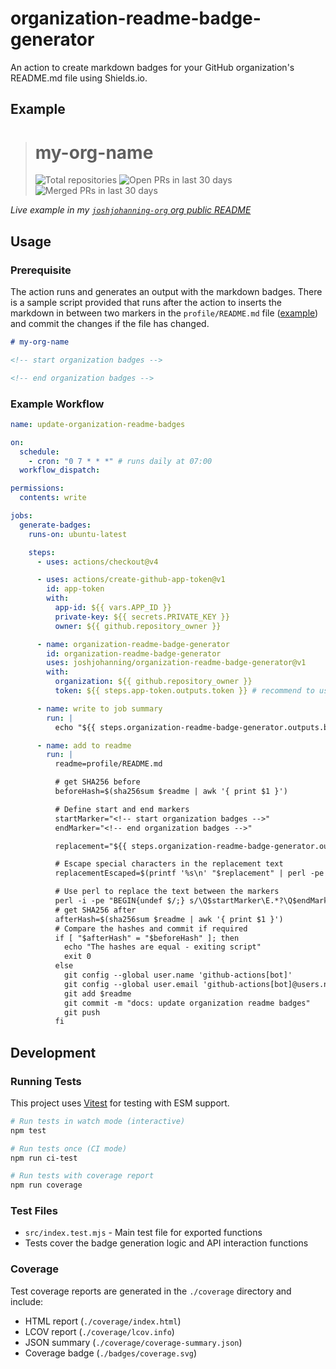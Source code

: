 # organization-readme-badge-generator

<!-- coverage-badge-start -->
<!-- coverage-badge-end -->

An action to create markdown badges for your GitHub organization's README.md file using Shields.io.

## Example

<!-- start organization badges -->

> # my-org-name
>
> ![Total repositories](https://img.shields.io/static/v1?label=Total%20repositories&message=341&color=blue) ![Open PRs in last 30 days](https://img.shields.io/static/v1?label=Open%20PRs%20in%20last%2030%20days&message=29&color=blue) ![Merged PRs in last 30 days](https://img.shields.io/static/v1?label=Merged%20PRs%20in%20last%2030%20days&message=2&color=blue)

<!-- end organization badges -->

_Live example in my [`joshjohanning-org` org public README](https://github.com/joshjohanning-org#joshjohanning-org)_

## Usage

### Prerequisite

The action runs and generates an output with the markdown badges. There is a sample script provided that runs after the action to inserts the markdown in between two markers in the `profile/README.md` file ([example](https://github.com/joshjohanning-org/.github/blob/main/profile/README.md?plain=1)) and commit the changes if the file has changed.

```md
# my-org-name

<!-- start organization badges -->

<!-- end organization badges -->
```

### Example Workflow

```yml
name: update-organization-readme-badges

on:
  schedule:
    - cron: "0 7 * * *" # runs daily at 07:00
  workflow_dispatch:

permissions:
  contents: write

jobs:
  generate-badges:
    runs-on: ubuntu-latest

    steps:
      - uses: actions/checkout@v4

      - uses: actions/create-github-app-token@v1
        id: app-token
        with:
          app-id: ${{ vars.APP_ID }}
          private-key: ${{ secrets.PRIVATE_KEY }}
          owner: ${{ github.repository_owner }}

      - name: organization-readme-badge-generator
        id: organization-readme-badge-generator
        uses: joshjohanning/organization-readme-badge-generator@v1
        with:
          organization: ${{ github.repository_owner }}
          token: ${{ steps.app-token.outputs.token }} # recommend to use a GitHub App and not a PAT

      - name: write to job summary
        run: |
          echo "${{ steps.organization-readme-badge-generator.outputs.badges }}" >> $GITHUB_STEP_SUMMARY

      - name: add to readme
        run: |
          readme=profile/README.md

          # get SHA256 before
          beforeHash=$(sha256sum $readme | awk '{ print $1 }')

          # Define start and end markers
          startMarker="<!-- start organization badges -->"
          endMarker="<!-- end organization badges -->"

          replacement="${{ steps.organization-readme-badge-generator.outputs.badges }}"

          # Escape special characters in the replacement text
          replacementEscaped=$(printf '%s\n' "$replacement" | perl -pe 's/([\\\/\$\(\)@])/\\$1/g')

          # Use perl to replace the text between the markers
          perl -i -pe "BEGIN{undef $/;} s/\Q$startMarker\E.*?\Q$endMarker\E/$startMarker\n$replacementEscaped\n$endMarker/smg" $readme
          # get SHA256 after
          afterHash=$(sha256sum $readme | awk '{ print $1 }')
          # Compare the hashes and commit if required
          if [ "$afterHash" = "$beforeHash" ]; then
            echo "The hashes are equal - exiting script"
            exit 0
          else
            git config --global user.name 'github-actions[bot]'
            git config --global user.email 'github-actions[bot]@users.noreply.github.com'
            git add $readme
            git commit -m "docs: update organization readme badges"
            git push
          fi
```

## Development

### Running Tests

This project uses [Vitest](https://vitest.dev/) for testing with ESM support.

```bash
# Run tests in watch mode (interactive)
npm test

# Run tests once (CI mode)
npm run ci-test

# Run tests with coverage report
npm run coverage
```

### Test Files

- `src/index.test.mjs` - Main test file for exported functions
- Tests cover the badge generation logic and API interaction functions

### Coverage

Test coverage reports are generated in the `./coverage` directory and include:
- HTML report (`./coverage/index.html`)
- LCOV report (`./coverage/lcov.info`)
- JSON summary (`./coverage/coverage-summary.json`)
- Coverage badge (`./badges/coverage.svg`)

